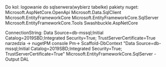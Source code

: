 # 
Do kol:
logowanie do sqlserwera(wybierz tabelke)
pakiety nuget:
Microsoft.AspNetCore.OpenApi
Microsoft.Data.SqlClient
Microsoft.EntityFrameworkCore
Microsoft.EntityFrameworkCore.SqlServer
Microsoft.EntityFrameworkCore.Tools
Swashbuckle.AspNetCore

ConnectionString: Data Source=db-mssql;Initial Catalog=2019SBD;Integrated Security=True; TrustServerCertificate=True
narzedzia -> nugetPM console
Pm-> Scaffold-DbContext "Data Source=db-mssql;Initial Catalog=2019SBD;Integrated Security=True; TrustServerCertificate=True" Microsoft.EntityFrameworkCore.SqlServer -Output DAL
